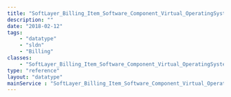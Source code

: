 ```yaml
---
title: "SoftLayer_Billing_Item_Software_Component_Virtual_OperatingSystem_Redhat"
description: ""
date: "2018-02-12"
tags:
    - "datatype"
    - "sldn"
    - "Billing"
classes:
    - "SoftLayer_Billing_Item_Software_Component_Virtual_OperatingSystem_Redhat"
type: "reference"
layout: "datatype"
mainService : "SoftLayer_Billing_Item_Software_Component_Virtual_OperatingSystem_Redhat"
---
```

